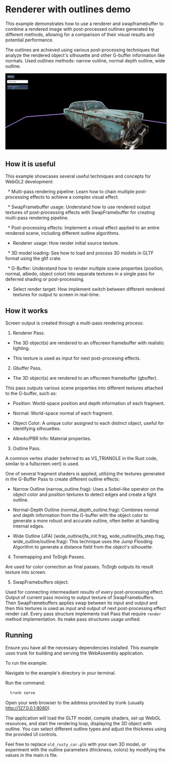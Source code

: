 # Renderer with outlines demo

This example demonstrates how to use a renderer and swapframebuffer to combine a rendered image with post-processed outlines generated by different methods, allowing for a comparison of their visual results and potential performance.

The outlines are achieved using various post-processing techniques that analyze the rendered object's silhouette and other G-buffer information like normals. Used outlines methods: narrow outline, normal depth outline, wide outline.

![Showcase]( ./showcase.png )

## How it is useful

This example showcases several useful techniques and concepts for WebGL2 development:

  * Multi-pass rendering pipeline: Learn how to chain multiple post-processing effects to achieve a complex visual effect.

  * SwapFramebuffer usage: Understand how to use rendered output textures of post-processing effects with SwapFramebuffer for creating multi-pass rendering pipeline.

  * Post-processing effects: Implement a visual effect applied to an entire rendered scene, including different outline algorithms.
  * Renderer usage: How render initial source texture.

  * 3D model loading: See how to load and process 3D models in GLTF format using the gltf crate.

  * G-Buffer: Understand how to render multiple scene properties (position, normal, albedo, object color) into separate textures in a single pass for deferred shading or post-processing.

  * Select render target: How implement switch between different rendered textures for output to screen in real-time.

## How it works

Screen output is created through a multi-pass rendering process:

1. Renderer Pass.

* The 3D object(s) are rendered to an offscreen framebuffer with realistic lighting.

* This texture is used as input for next post-procesing effects.

2. Gbuffer Pass.

  * The 3D object(s) are rendered to an offscreen framebuffer (gbuffer).

  This pass outputs various scene properties into different textures attached to the G-buffer, such as:

  * Position: World-space position and depth information of each fragment.

  * Normal: World-space normal of each fragment.

  * Object Color: A unique color assigned to each distinct object, useful for identifying silhouettes.

  * Albedo/PBR Info: Material properties.

3. Outline Pass.

A common vertex shader (referred to as VS_TRIANGLE in the Rust code, similar to a fullscreen.vert) is used.

One of several fragment shaders is applied, utilizing the textures generated in the G-Buffer Pass to create different outline effects:

  * Narrow Outline (narrow_outline.frag): Uses a Sobel-like operator on the object color and position textures to detect edges and create a tight outline.

  * Normal-Depth Outline (normal_depth_outline.frag): Combines normal and depth information from the G-buffer with the object color to generate a more robust and accurate outline, often better at handling internal edges.

  * Wide Outline (JFA) (wide_outline/jfa_init.frag, wide_outline/jfa_step.frag, wide_outline/outline.frag): This technique uses the Jump Flooding Algorithm to generate a distance field from the object's silhouette.

4. Tonemapping and ToSrgb Passes.

Are used for color correction as final passes. ToSrgb outputs its result texture into screen.

5. SwapFramebuffers object. 

Used for connecting intermeadiant results of every post-processing effect. Output of current pass moving to output texture of SwapFramebuffers. Then SwapFramebuffers applies swap between its input and output and then this textures is used as input and output of next post-processing effect render call. Every pass structure implements trait Pass that require `render` method implementation. Its make pass structures usage unified.

## Running
Ensure you have all the necessary dependencies installed. This example uses trunk for building and serving the WebAssembly application.

To run the example:

Navigate to the example's directory in your terminal.

Run the command:

```bash
  trunk serve
``` 

Open your web browser to the address provided by trunk (usually http://127.0.0.1:8080).

The application will load the GLTF model, compile shaders, set up WebGL resources, and start the rendering loop, displaying the 3D object with outline. You can select different outline types and adjust the thickness using the provided UI controls.

Feel free to replace `old_rusty_car.glb` with your own 3D model, or experiment with the outline parameters (thickness, colors) by modifying the values in the main.rs file.